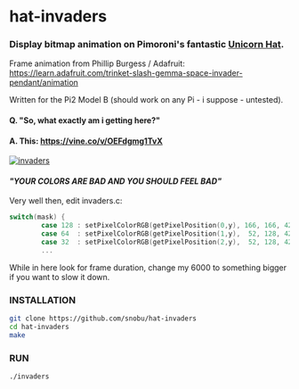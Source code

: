 # hat-invaders

### Display bitmap animation on Pimoroni's fantastic [Unicorn Hat](http://shop.pimoroni.com/products/unicorn-hat).

Frame animation from Phillip Burgess / Adafruit:<br />
https://learn.adafruit.com/trinket-slash-gemma-space-invader-pendant/animation

Written for the Pi2 Model B (should work on any Pi - i suppose - untested).

#### Q. "So, what exactly am i getting here?"
#### A. This: https://vine.co/v/OEFdgmg1TvX
[![invaders](http://i.imgur.com/Oa7rcOE.png)](https://vine.co/v/OEFdgmg1TvX)


#### <i>"YOUR COLORS ARE BAD AND YOU SHOULD FEEL BAD"</i>
Very well then, edit invaders.c:

```c
switch(mask) {
        case 128 : setPixelColorRGB(getPixelPosition(0,y), 166, 166, 42); break; /* yellow */
        case 64  : setPixelColorRGB(getPixelPosition(1,y),  52, 128, 42); break; /* green */
        case 32  : setPixelColorRGB(getPixelPosition(2,y),  52, 128, 42); break;
        ...
```

While in here look for frame duration, change my 6000 to something bigger if you want to slow it down.

### INSTALLATION
```bash    
git clone https://github.com/snobu/hat-invaders
cd hat-invaders
make
```

### RUN
```bash
./invaders
```
